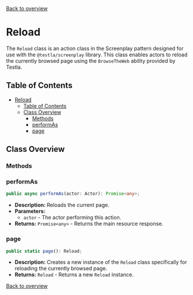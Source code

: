 [Back to overview](../../screenplay_elements.md)

# Reload

The `Reload` class is an action class in the Screenplay pattern designed for use with the `@testla/screenplay` library. This class enables actors to reload the currently browsed page using the `BrowseTheWeb` ability provided by Testla.

## Table of Contents

- [Reload](#reload)
  - [Table of Contents](#table-of-contents)
  - [Class Overview](#class-overview)
    - [Methods](#methods)
    - [performAs](#performas)
    - [page](#page)

## Class Overview

### Methods

### performAs

```typescript
public async performAs(actor: Actor): Promise<any>;
```

- **Description:** Reloads the current page.
- **Parameters:**
  - `actor` - The actor performing this action.
- **Returns:** `Promise<any>` - Returns the main resource response.

### page

```typescript
public static page(): Reload;
```

- **Description:** Creates a new instance of the `Reload` class specifically for reloading the currently browsed page.
- **Returns:** `Reload` - Returns a new `Reload` instance.

[Back to overview](../../screenplay_elements.md)